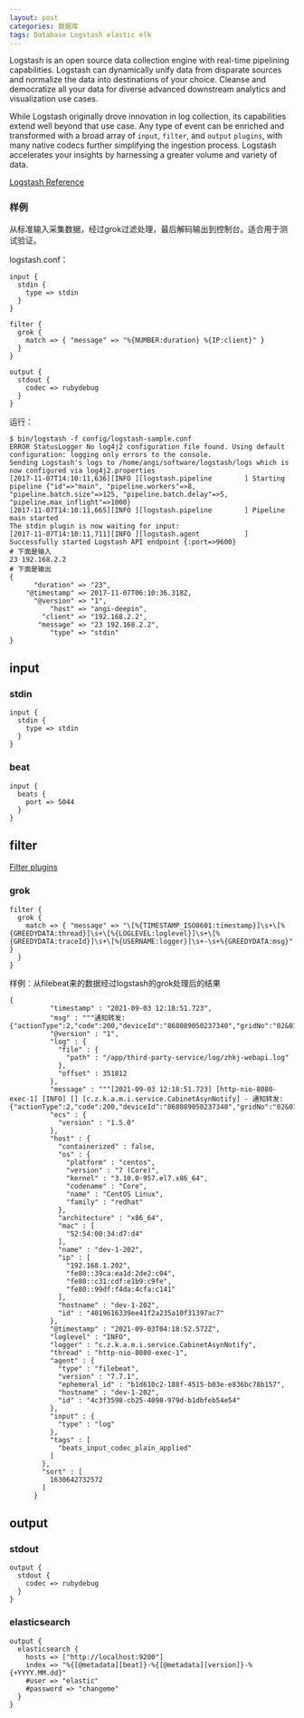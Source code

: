 ```yaml
---
layout: post
categories: 数据库
tags: Database Logstash elastic elk 
---
```


Logstash is an open source data collection engine with real-time pipelining capabilities. Logstash can dynamically unify data from disparate sources and normalize the data into destinations of your choice. Cleanse and democratize all your data for diverse advanced downstream analytics and visualization use cases.

While Logstash originally drove innovation in log collection, its capabilities extend well beyond that use case. Any type of event can be enriched and transformed with a broad array of `input`, `filter`, and `output` `plugins`, with many native codecs further simplifying the ingestion process. Logstash accelerates your insights by harnessing a greater volume and variety of data.

[Logstash Reference](https://www.elastic.co/guide/en/logstash/current/index.html)



### 样例

从标准输入采集数据，经过grok过滤处理，最后解码输出到控制台。适合用于测试验证。

logstash.conf：

```
input {
  stdin {
    type => stdin
  }
}

filter {
  grok {
    match => { "message" => "%{NUMBER:duration} %{IP:client}" }
  }
}

output {
  stdout {
    codec => rubydebug
  }
}
```

运行：

```shell
$ bin/logstash -f config/logstash-sample.conf 
ERROR StatusLogger No log4j2 configuration file found. Using default configuration: logging only errors to the console.
Sending Logstash's logs to /home/angi/software/logstash/logs which is now configured via log4j2.properties
[2017-11-07T14:10:11,636][INFO ][logstash.pipeline        ] Starting pipeline {"id"=>"main", "pipeline.workers"=>8, "pipeline.batch.size"=>125, "pipeline.batch.delay"=>5, "pipeline.max_inflight"=>1000}
[2017-11-07T14:10:11,665][INFO ][logstash.pipeline        ] Pipeline main started
The stdin plugin is now waiting for input:
[2017-11-07T14:10:11,711][INFO ][logstash.agent           ] Successfully started Logstash API endpoint {:port=>9600}
# 下面是输入
23 192.168.2.2
# 下面是输出
{
      "duration" => "23",
    "@timestamp" => 2017-11-07T06:10:36.318Z,
      "@version" => "1",
          "host" => "angi-deepin",
        "client" => "192.168.2.2",
       "message" => "23 192.168.2.2",
          "type" => "stdin"
}
```

## input

### stdin

```
input {
  stdin {
    type => stdin
  }
}
```

### beat

```
input {
  beats {
    port => 5044
  }
}
```



## filter

[Filter plugins](https://www.elastic.co/guide/en/logstash/current/filter-plugins.html)

### grok

```
filter {
  grok {
    match => { "message" => "\[%{TIMESTAMP_ISO8601:timestamp}]\s+\[%{GREEDYDATA:thread}]\s+\[%{LOGLEVEL:loglevel}]\s+\[%{GREEDYDATA:traceId}]\s+\[%{USERNAME:logger}]\s+-\s+%{GREEDYDATA:msg}" }
  }
}
```



样例：从filebeat来的数据经过logstash的grok处理后的结果

```
{
          "timestamp" : "2021-09-03 12:18:51.723",
          "msg" : """通知转发: {"actionType":2,"code":200,"deviceId":"868089050237340","gridNo":"02&01","reqNo":"200000000561320210519"}""",
          "@version" : "1",
          "log" : {
            "file" : {
              "path" : "/app/third-party-service/log/zhkj-webapi.log"
            },
            "offset" : 351812
          },
          "message" : """[2021-09-03 12:18:51.723] [http-nio-8080-exec-1] [INFO] [] [c.z.k.a.m.i.service.CabinetAsynNotify] - 通知转发: {"actionType":2,"code":200,"deviceId":"868089050237340","gridNo":"02&01","reqNo":"200000000561320210519"}""",
          "ecs" : {
            "version" : "1.5.0"
          },
          "host" : {
            "containerized" : false,
            "os" : {
              "platform" : "centos",
              "version" : "7 (Core)",
              "kernel" : "3.10.0-957.el7.x86_64",
              "codename" : "Core",
              "name" : "CentOS Linux",
              "family" : "redhat"
            },
            "architecture" : "x86_64",
            "mac" : [
              "52:54:00:34:d7:d4"
            ],
            "name" : "dev-1-202",
            "ip" : [
              "192.168.1.202",
              "fe80::39ca:ea1d:2de2:c04",
              "fe80::c31:cdf:e1b9:c9fe",
              "fe80::99df:f4da:4cfa:c141"
            ],
            "hostname" : "dev-1-202",
            "id" : "4019616339ee41f2a235a10f31397ac7"
          },
          "@timestamp" : "2021-09-03T04:18:52.572Z",
          "loglevel" : "INFO",
          "logger" : "c.z.k.a.m.i.service.CabinetAsynNotify",
          "thread" : "http-nio-8080-exec-1",
          "agent" : {
            "type" : "filebeat",
            "version" : "7.7.1",
            "ephemeral_id" : "b1d610c2-188f-4515-b03e-e836bc78b157",
            "hostname" : "dev-1-202",
            "id" : "4c3f3598-cb25-4098-979d-b1dbfeb54e54"
          },
          "input" : {
            "type" : "log"
          },
          "tags" : [
            "beats_input_codec_plain_applied"
          ]
        },
        "sort" : [
          1630642732572
        ]
      }
```



## output

### stdout

```
output {
  stdout {
    codec => rubydebug
  }
}
```



### elasticsearch

```
output {
  elasticsearch {
    hosts => ["http://localhost:9200"]
    index => "%{[@metadata][beat]}-%{[@metadata][version]}-%{+YYYY.MM.dd}"
    #user => "elastic"
    #password => "changeme"
  }
}
```

